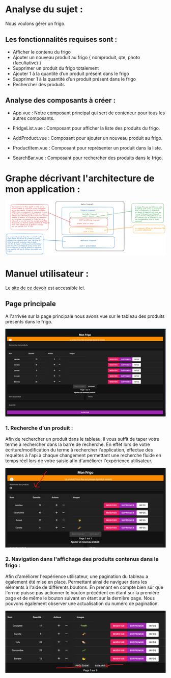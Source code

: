 # Analyse du sujet :

Nous voulons gérer un frigo.

## Les fonctionnalités requises sont :

- Afficher le contenu du frigo
- Ajouter un nouveau produit au frigo { nomproduit, qte, photo (facultative) }
- Supprimer un produit du frigo totalement
- Ajouter 1 à la quantité d’un produit présent dans le frigo
- Supprimer 1 à la quantité d’un produit présent dans le frigo
- Rechercher des produits

## Analyse des composants à créer :

- App.vue : Notre composant principal qui sert de conteneur pour tous les autres composants.

- FridgeList.vue : Composant pour afficher la liste des produits du frigo.
- AddProduct.vue : Composant pour ajouter un nouveau produit au frigo.
- ProductItem.vue : Composant pour représenter un produit dans la liste.
- SearchBar.vue : Composant pour rechercher des produits dans le frigo.

# Graphe décrivant l'architecture de mon application :

![screenshot](./imagesForReadMe/graphiqueComposants.png)

# Manuel utilisateur :

Le [site de ce devoir](https://fridge-project.vercel.app) est accessible ici.

## Page principale

A l'arrivée sur la page principale nous avons vue sur le tableau des produits présents dans le frigo.

![screenshot](./imagesForReadMe/pageprincipale.png)

### 1. Recherche d'un produit :

Afin de rechercher un produit dans le tableau, il vous suffit de taper votre terme à rechercher dans la barre de recherche. En effet lors de votre écriture/modification du terme à rechercher l'application, effectue des requêtes à l'api à chaque changement permettant une recherche fluide en temps réel lors de votre saisie afin d'améliorer l'expérience utilisateur.

![screenshot](./imagesForReadMe/rechercheProduit.png)

### 2. Navigation dans l'affichage des produits contenus dans le frigo :

Afin d'améliorer l'expérience utilisateur, une pagination du tableau a également été mise en place. Permettant ainsi de naviguer dans les éléments à l'aide de différents boutons. En prenant en compte bien sûr que l'on ne puisse pas actionner le bouton précédent en étant sur la première page et de même le bouton suivant en étant sur la dernière page. Nous pouvons également observer une actualisation du numéro de pagination.

![screenshot](./imagesForReadMe/boutonsSuivantPrecedents.png)
